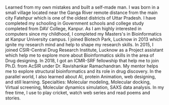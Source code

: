 Learned from my own mistakes and built a self-made man. 
I was born in a small village located near the Ganga River remote distance from the main city Fatehpur which is one of the oldest districts of Uttar Pradesh. 
I have completed my schooling in Government schools and college study completed from DAV College, Kanpur. 
As I am highly interested in computers since my childhood, I completed my Masters's in Bioinformatics at Kanpur University campus. 
I joined Biotech Park, Lucknow in 2013 which ignite my research mind and help to shape my research skills. 
In 2015, I joined CSIR-Central Drug Research Institute, Lucknow as a Project assistant which help me to explore more about Bioinformatics skills in the area of Drug designing. 
In 2018, I got an ICMR-SRF fellowship that help me to join Ph.D. from AcSIR under Dr. Ravishankar Ramachandran. My mentor helps me to explore structural bioinformatics and its role in drug discovery.
In the parallel world, I also learned about AI, protein Animation, web designing, and still learning.
Specialties: Molecular modeling, Molecular docking, Virtual screening, Molecular dynamics simulation, SAXS data analysis.
In my free time, I use to play cricket, watch web series and read poems and stories.

<!---
sanjay9005/sanjay9005 is a ✨ special ✨ repository because its `README.md` (this file) appears on your GitHub profile.
You can click the Preview link to take a look at your changes.
--->
